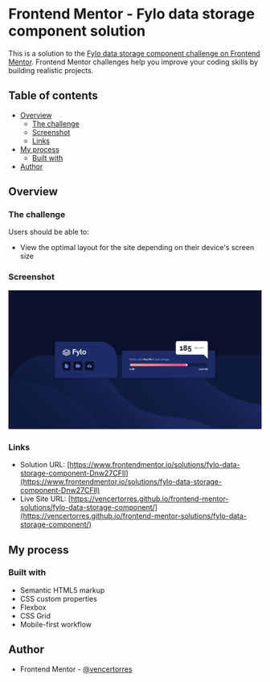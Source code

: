 # Frontend Mentor - Fylo data storage component solution

This is a solution to the [Fylo data storage component challenge on Frontend Mentor](https://www.frontendmentor.io/challenges/fylo-data-storage-component-1dZPRbV5n). Frontend Mentor challenges help you improve your coding skills by building realistic projects.

## Table of contents

- [Overview](#overview)
  - [The challenge](#the-challenge)
  - [Screenshot](#screenshot)
  - [Links](#links)
- [My process](#my-process)
  - [Built with](#built-with)
- [Author](#author)

## Overview

### The challenge

Users should be able to:

- View the optimal layout for the site depending on their device's screen size

### Screenshot

![](screenshot.png)

### Links

- Solution URL: [https://www.frontendmentor.io/solutions/fylo-data-storage-component-Dnw27CFIl](https://www.frontendmentor.io/solutions/fylo-data-storage-component-Dnw27CFIl)
- Live Site URL: [https://vencertorres.github.io/frontend-mentor-solutions/fylo-data-storage-component/](https://vencertorres.github.io/frontend-mentor-solutions/fylo-data-storage-component/)

## My process

### Built with

- Semantic HTML5 markup
- CSS custom properties
- Flexbox
- CSS Grid
- Mobile-first workflow

## Author

- Frontend Mentor - [@vencertorres](https://www.frontendmentor.io/profile/vencertorres)
